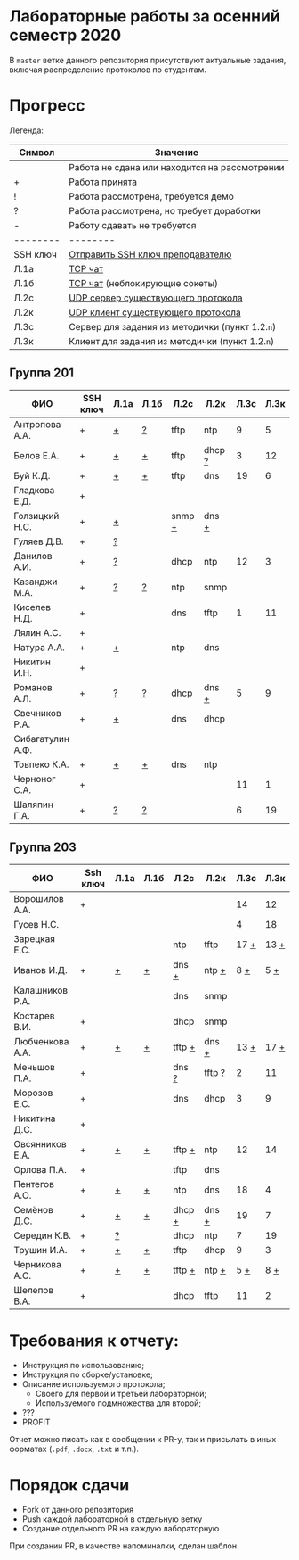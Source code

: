 # Лабораторные работы за осенний семестр 2020

В `master` ветке данного репозитория присутствуют актуальные задания, включая 
распределение протоколов по студентам.

# Прогресс

Легенда:

| Символ   | Значение                                                                                   |
| --       | --                                                                                         |
|          | Работа не сдана или находится на рассмотрении                                              |
| +        | Работа принята                                                                             |
| !        | Работа рассмотрена, требуется демо                                                         |
| ?        | Работа рассмотрена, но требует доработки                                                   |
| -        | Работу сдавать не требуется                                                                |
| -------- | --------                                                                                   |
| SSH ключ | [Отправить SSH ключ преподавателю](https://insysnw.github.io/labs/900-ssh-keygen/)         |
| Л.1a     | [TCP чат](https://insysnw.github.io/labs/01-tcp-chat/)                                     |
| Л.1б     | [TCP чат](https://insysnw.github.io/labs/01-tcp-chat/) (неблокирующие сокеты)              |
| Л.2c     | [UDP сервер существующего протокола](https://insysnw.github.io/labs/02-udp-real-protocol/) |
| Л.2к     | [UDP клиент существующего протокола](https://insysnw.github.io/labs/02-udp-real-protocol/) |
| Л.3с     | Сервер для задания из методички (пункт 1.2.`n`)                                            |
| Л.3к     | Клиент для задания из методички (пункт 1.2.`n`)                                            |

## Группа 201

| ФИО              | SSH ключ | Л.1a               | Л.1б               | Л.2c                    | Л.2к                    | Л.3с | Л.3к |
| --               | --       | --                 | --                 | --                      | --                      | --   | --   |
| Антропова А.А.   | +        | [+](../../pull/21) | [?](../../pull/64) | tftp                    | ntp                     | 9    | 5    |
| Белов Е.А.       | +        | [+](../../pull/10) | [+](../../pull/65) | tftp                    | dhcp [?](../../pull/43) | 3    | 12   |
| Буй К.Д.         | +        | [+](../../pull/12) | [+](../../pull/12) | tftp                    | dns                     | 19   | 6    |
| Гладкова Е.Д.    | +        |                    |                    |                         |                         |      |      |
| Голзицкий Н.С.   | +        | [+](../../pull/46) |                    | snmp [+](../../pull/63) | dns [+](../../pull/63)  |      |      |
| Гуляев Д.В.      | +        | [?](../../pull/50) |                    |                         |                         |      |      |
| Данилов А.И.     | +        | [?](../../pull/8)  |                    | dhcp                    | ntp                     | 12   | 3    |
| Казанджи М.А.    | +        | [?](../../pull/7)  | [?](../../pull/7)  | ntp                     | snmp                    |      |      |
| Киселев Н.Д.     | +        |                    |                    | dns                     | tftp                    | 1    | 11   |
| Лялин А.С.       | +        |                    |                    |                         |                         |      |      |
| Натура А.А.      | +        | [+](../../pull/17) |                    | ntp                     | dns                     |      |      |
| Никитин И.Н.     | +        |                    |                    |                         |                         |      |      |
| Романов А.Л.     | +        | [?](../../pull/66) | [?](../../pull/66) | dhcp                    | dns  [+](../../pull/67) | 5    | 9    |
| Свечников Р.А.   | +        | [+](../../pull/6)  |                    | dns                     | dhcp                    |      |      |
| Сибагатулин А.Ф. |          |                    |                    |                         |                         |      |      |
| Товпеко К.А.     | +        | [+](../../pull/2)  | [+](../../pull/2)  | dns                     | ntp                     |      |      |
| Черноног С.А.    | +        |                    |                    |                         |                         | 11   | 1    |
| Шаляпин Г.А.     | +        | [?](../../pull/37) | [?](../../pull/37) |                         |                         | 6    | 19   |

## Группа 203

| ФИО             | Ssh ключ | Л.1a               | Л.1б               | Л.2с                    | Л.2к                    | Л.3с                  | Л.3к                  |
| --              | --       | --                 | --                 | --                      | --                      | --                    | --                    |
| Ворошилов А.А.  | +        |                    |                    |                         |                         | 14                    | 12                    |
| Гусев Н.С.      |          |                    |                    |                         |                         | 4                     | 18                    |
| Зарецкая Е.С.   |          |                    |                    | ntp                     | tftp                    | 17 [+](../../pull/59) | 13 [+](../../pull/57) |
| Иванов И.Д.     | +        | [+](../../pull/48) | [+](../../pull/13) | dns [+](../../pull/35)  | ntp [+](../../pull/26)  | 8 [+](../../pull/55)  | 5 [+](../../pull/51)  |
| Калашников Р.А. |          |                    |                    | dns                     | snmp                    |                       |                       |
| Костарев В.И.   | +        |                    |                    | dhcp                    | snmp                    |                       |                       |
| Любченкова А.А. | +        | [+](../../pull/15) | [+](../../pull/39) | tftp [+](../../pull/23) | dns [+](../../pull/19)  | 13 [+](../../pull/53) | 17 [+](../../pull/58) |
| Меньшов П.А.    | +        |                    |                    | dns [?](../../pull/20)  | tftp [?](../../pull/24) | 2                     | 11                    |
| Морозов Е.С.    | +        |                    |                    | dns                     | dhcp                    | 3                     | 9                     |
| Никитина Д.С.   | +        |                    |                    |                         |                         |                       |                       |
| Овсянников Е.А. | +        | [+](../../pull/11) | [+](../../pull/16) | tftp [+](../../pull/44) | ntp                     | 12                    | 14                    |
| Орлова П.А.     | +        |                    |                    | tftp                    | dns                     |                       |                       |
| Пентегов А.О.   | +        | [+](../../pull/30) | [+](../../pull/31) | ntp                     | dns                     | 18                    | 4                     |
| Семёнов Д.С.    | +        | [+](../../pull/4)  | [+](../../pull/42) | dhcp [+](../../pull/32) | dns [+](../../pull/40)  | 19                    | 7                     |
| Середин К.В.    | +        | [?](../../pull/5)  |                    | dhcp                    | ntp                     | 7                     | 19                    |
| Трушин И.А.     | +        | [+](../../pull/49) | [+](../../pull/41) | tftp                    | dhcp                    | 9                     | 3                     |
| Черникова А.С.  | +        | [+](../../pull/47) | [+](../../pull/14) | tftp [+](../../pull/22) | ntp [+](../../pull/25)  | 5 [+](../../pull/52)  | 8 [+](../../pull/56)  |
| Шелепов В.А.    | +        |                    |                    | dhcp                    | tftp                    | 11                    | 2                     |

# Требования к отчету:

* Инструкция по использованию;
* Инструкция по сборке/установке;
* Описание используемого протокола;
  * Своего для первой и третьей лабораторной;
  * Используемого подмножества для второй;
* ???
* PROFIT

Отчет можно писать как в сообщении к PR-у, так и присылать в иных 
форматах (`.pdf`, `.docx`, `.txt` и т.п.).

# Порядок сдачи

* Fork от данного репозитория
* Push каждой лабораторной в отдельную ветку
* Создание отдельного PR на каждую лабораторную

При создании PR, в качестве напоминалки, сделан шаблон.
